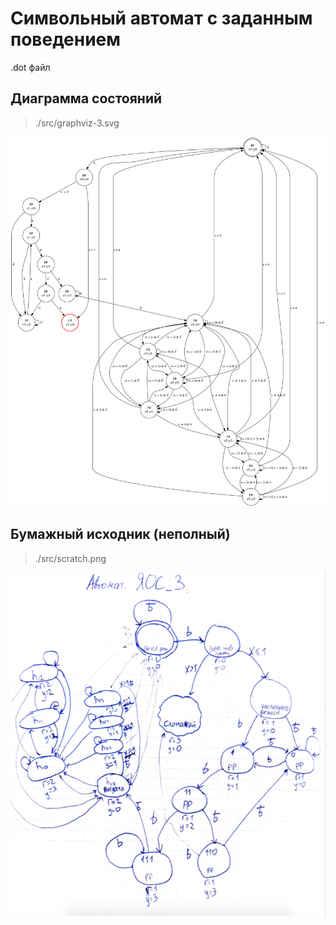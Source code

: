 # Символьный автомат с заданным поведением

.dot файл

## Диаграмма состояний
> ./src/graphviz-3.svg
<img alt="svg" src="https://github.com/paulkhomich/hdl/raw/master/dz3/src/graphviz-3.svg?sanitize=true"/>

## Бумажный исходник (неполный)
> ./src/scratch.png
<img alt="png" src="https://github.com/paulkhomich/hdl/raw/master/dz3/src/scratch.png"/>
